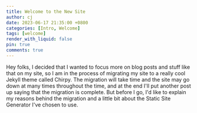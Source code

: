 ```yaml
---
title: Welcome to the New Site
author: cj
date: 2023-06-17 21:35:00 +0800
categories: [Intro, Welcome]
tags: [welcome]
render_with_liquid: false
pin: true
comments: true
---
```


Hey folks, I decided that I wanted to focus more on blog posts and stuff like that on my site, so I am in the process of migrating my site to a really cool Jekyll theme called Chirpy. The migration will take time and the site may go down at many times throughout the time, and at the end I'll put another post up saying that the migration is complete. But before I go, I'd like to explain my reasons behind the migration and a little bit about the Static Site Generator I've chosen to use.

